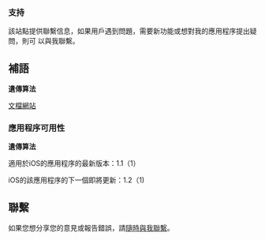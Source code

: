 ### 支持

該站點提供聯繫信息，如果用戶遇到問題，需要新功能或想對我的應用程序提出疑問，則可
以與我聯繫。

## 補語

**遺傳算法**

[文檔網站](https://www.taketechease.com/optfinder/genetic-algorithms.html)

### 應用程序可用性

**遺傳算法**

適用於iOS的應用程序的最新版本：1.1（1）

iOS的該應用程序的下一個即將更新：1.2（1)

## 聯繫
如果您想分享您的意見或報告錯誤，請[隨時與我聯繫](mailto:i.d.kosinska@gmail.com)。
